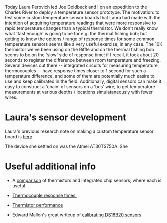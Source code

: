 Today Laura Perovich led Joe Goldbeck and I on an expedition to the Charles River to deploy a temperature sensor prototype.  The motivation: to test some custom temperature sensor boards that Laura had made with the intention of acquiring temperature readings that were more responsive to rapid temperature changes than a typical thermistor. We don't really know what 'fast enough' is going to be for e.g. the thermal fishing bob; but getting to know the options / range of response times for some common temperature sensors seems like a very useful exercise, in any case. The 10K thermistor we've been using on the Riffle and on the thermal fishing bob seems to be on the 'slow' side of response time: if I recall, it took about 20 seconds to register the difference between room temperature and freezing.  Several devices out there -- integrated circuits for measuring temperature, thermocouples -- have response times closer to 1 second for such a temperature difference, and some of them are potentially much easire to use and keep calibrated in the field. Additionally, digital sensors can make it easy to construct a 'chain' of sensors on a 'bus' wire, to get temperature measurements at various depths / locations simulataneously with fewer wires.  

# Laura's sensor development

Laura's previous research note on making a custom temperature sensor board is [here](http://publiclab.org/notes/lperovich/07-07-2015/thermal-fishing-bob-faster-waterproofed-temperature-sensors). 

The device she settled on was the Atmel AT30TS750A.  She


# Useful additional info

- A [comparison](http://www.ti.com/lit/an/snia009/snia009.pdf) of thermistors and integrated chip sensors; where each is useful.  

- [Thermocouple response times.](http://www.omega.com/temperature/Z/ThermocoupleResponseTime.html)

- [Thermistor performance](http://www.teamwavelength.com/info/thermistors.php)

- Edward Mallon's great writeup of [calibrating DS18B20 sensors](https://edwardmallon.wordpress.com/2015/03/30/using-ds18b20-one-wire-sensors-to-make-a-diy-thermistor-string-pt-2-calibration/)



